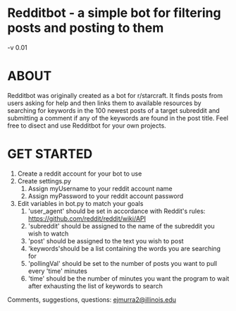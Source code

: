 Redditbot - a simple bot for filtering posts and posting to them
=========
-v 0.01

ABOUT
=====

Redditbot was originally created as a bot for r/starcraft. It finds posts from users asking for help and then 
links them to available resources by searching for keywords in the 100 newest posts of a target subreddit
and submitting a comment if any of the keywords are found in the post title. Feel free to disect
and use Redditbot for your own projects.

GET STARTED
===========

1. Create a reddit account for your bot to use
2. Create settings.py
      1. Assign myUsername to your reddit account name
      2. Assign myPassword to your reddit account password
3. Edit variables in bot.py to match your goals
      1. 'user_agent' should be set in accordance with Reddit's rules: https://github.com/reddit/reddit/wiki/API
      2. 'subreddit' should be assigned to the name of the subreddit you wish to watch
      3. 'post' should be assigned to the text you wish to post
      4. 'keywords'should be a list containing the words you are searching for
      5. 'pollingVal' should be set to the number of posts you want to pull every 'time' minutes
      6. 'time' should be the number of minutes you want the program to wait after exhausting the list of keywords to search

Comments, suggestions, questions: ejmurra2@illinois.edu
